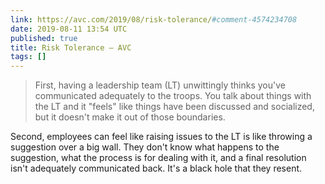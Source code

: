 ```yaml
---
link: https://avc.com/2019/08/risk-tolerance/#comment-4574234708
date: 2019-08-11 13:54 UTC
published: true
title: Risk Tolerance – AVC
tags: []
---
```


> First, having a leadership team (LT) unwittingly thinks you've communicated adequately to the troops. You talk about things with the LT and it "feels" like things have been discussed and socialized, but it doesn't make it out of those boundaries.

Second, employees can feel like raising issues to the LT is like throwing a suggestion over a big wall. They don't know what happens to the suggestion, what the process is for dealing with it, and a final resolution isn't adequately communicated back. It's a black hole that they resent.
